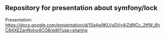 ## Repository for presentation about symfony/lock

Presentation: https://docs.google.com/presentation/d/1SeAe9KLVxDVy4iZdNCc_2tfW_6hC84XEZanNoho4CO8/edit?usp=sharing
